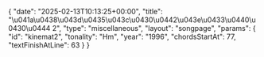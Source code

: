 {
    "date": "2025-02-13T10:13:25+00:00",
    "title": "\u041a\u0438\u043d\u0435\u043c\u0430\u0442\u043e\u0433\u0440\u0430\u0444 2",
    "type": "miscellaneous",
    "layout": "songpage",
    "params": {
        "id": "kinemat2",
        "tonality": "Hm",
        "year": "1996",
        "chordsStartAt": 77,
        "textFinishAtLine": 63
    }
}